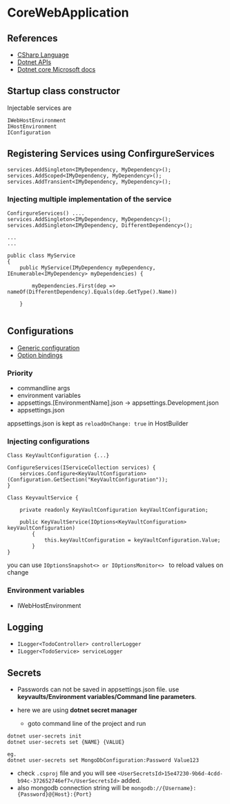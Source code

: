 ﻿# CoreWebApplication

## References
- [CSharp Language](https://learn.microsoft.com/en-us/dotnet/csharp/)
- [Dotnet APIs](https://learn.microsoft.com/en-us/dotnet/api/)
- [Dotnet core Microsoft docs](https://docs.microsoft.com/en-us/aspnet/core/fundamentals/?view=aspnetcore-5.0&tabs=windows)

## Startup class constructor

Injectable services are
```
IWebHostEnvironment
IHostEnvironment
IConfiguration
```

## Registering Services using ConfirgureServices

```
services.AddSingleton<IMyDependency, MyDependency>();
services.AddScoped<IMyDependency, MyDependency>();
services.AddTransient<IMyDependency, MyDependency>();
```

### Injecting multiple implementation of the service

```
ConfirgureServices() ....
services.AddSingleton<IMyDependency, MyDependency>();
services.AddSingleton<IMyDependency, DifferentDependency>();

...
...

public class MyService
{
    public MyService(IMyDependency myDependency, IEnumerable<IMyDependency> myDependencies) {

        myDependencies.First(dep => nameOf(DifferentDependency).Equals(dep.GetType().Name))   

    }


```
## Configurations

- [Generic configuration](https://docs.microsoft.com/en-us/aspnet/core/fundamentals/configuration/?view=aspnetcore-5.0#evcp)
- [Option bindings](https://docs.microsoft.com/en-us/aspnet/core/fundamentals/configuration/options?view=aspnetcore-5.0#ios)

### Priority
 -  commandline args
 -  environment variables
 -  appsettings.[EnvironmentName].json -> appsettings.Development.json
 -  appsettings.json

appsettings.json is kept as `reloadOnChange: true` in HostBuilder

### Injecting configurations

```
Class KeyVaultConfiguration {...}

ConfigureServices(IServiceCollection services) {
    services.Configure<KeyVaultConfiguration>(Configuration.GetSection("KeyVaultConfiguration"));
}

Class KeyvaultService {

    private readonly KeyVaultConfiguration keyVaultConfiguration;

    public KeyVaultService(IOptions<KeyVaultConfiguration> keyVaultConfiguration)
        {
            this.keyVaultConfiguration = keyVaultConfiguration.Value;   
        }
}
```
you can use `IOptionsSnapshot<> or IOptionsMonitor<> ` to reload values on change

### Environment variables
- IWebHostEnvironment 

## Logging
- `ILogger<TodoController> controllerLogger`
- `ILogger<TodoService> serviceLogger`

## Secrets

- Passwords can not be saved in appsettings.json file. use **keyvaults/Environment variables/Command line parameters**. 
- here we are using **dotnet secret manager**

  - goto command line of the project and run

```
dotnet user-secrets init
dotnet user-secrets set {NAME} {VALUE}

eg.
dotnet user-secrets set MongoDbConfiguration:Password Value123
```

- check `.csproj` file and you will see `<UserSecretsId>15e47230-9b6d-4cdd-b94c-372652746ef7</UserSecretsId>` added.</br>
- also mongodb connection string will be `mongodb://{Username}:{Password}@{Host}:{Port}`



